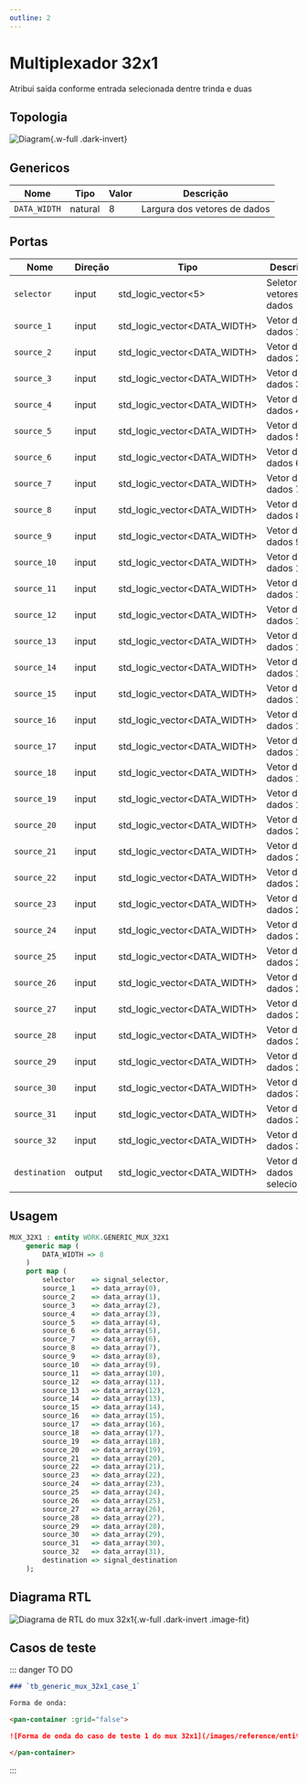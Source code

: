 ```yaml
---
outline: 2
---
```


# Multiplexador 32x1

<VPButton theme="alt" text="Abrir arquivo fonte ⧉" href="https://github.com/insper-riscv/core/blob/main/src/GENERIC_MUX_32X1.vhd" style="margin: 1rem 0;" />

Atribui saída conforme entrada selecionada dentre trinda e duas

## Topologia

<pan-container>

![Diagram](/images/reference/entities/GENERIC_MUX_32X1.svg){.w-full .dark-invert}

</pan-container>

## Genericos

| Nome         | Tipo    | Valor | Descrição                    |
| ------------ | ------- | ----- | ---------------------------- |
| `DATA_WIDTH` | natural | 8     | Largura dos vetores de dados |

## Portas

| Nome          | Direção | Tipo                         | Descrição                    |
| ------------- | ------- | ---------------------------- | ---------------------------- |
| `selector`    | input   | std_logic_vector<5>          | Seletor dos vetores de dados |
| `source_1`    | input   | std_logic_vector<DATA_WIDTH> | Vetor de dados 1             |
| `source_2`    | input   | std_logic_vector<DATA_WIDTH> | Vetor de dados 2             |
| `source_3`    | input   | std_logic_vector<DATA_WIDTH> | Vetor de dados 3             |
| `source_4`    | input   | std_logic_vector<DATA_WIDTH> | Vetor de dados 4             |
| `source_5`    | input   | std_logic_vector<DATA_WIDTH> | Vetor de dados 5             |
| `source_6`    | input   | std_logic_vector<DATA_WIDTH> | Vetor de dados 6             |
| `source_7`    | input   | std_logic_vector<DATA_WIDTH> | Vetor de dados 7             |
| `source_8`    | input   | std_logic_vector<DATA_WIDTH> | Vetor de dados 8             |
| `source_9`    | input   | std_logic_vector<DATA_WIDTH> | Vetor de dados 9             |
| `source_10`   | input   | std_logic_vector<DATA_WIDTH> | Vetor de dados 10            |
| `source_11`   | input   | std_logic_vector<DATA_WIDTH> | Vetor de dados 11            |
| `source_12`   | input   | std_logic_vector<DATA_WIDTH> | Vetor de dados 12            |
| `source_13`   | input   | std_logic_vector<DATA_WIDTH> | Vetor de dados 13            |
| `source_14`   | input   | std_logic_vector<DATA_WIDTH> | Vetor de dados 14            |
| `source_15`   | input   | std_logic_vector<DATA_WIDTH> | Vetor de dados 15            |
| `source_16`   | input   | std_logic_vector<DATA_WIDTH> | Vetor de dados 16            |
| `source_17`   | input   | std_logic_vector<DATA_WIDTH> | Vetor de dados 17            |
| `source_18`   | input   | std_logic_vector<DATA_WIDTH> | Vetor de dados 18            |
| `source_19`   | input   | std_logic_vector<DATA_WIDTH> | Vetor de dados 19            |
| `source_20`   | input   | std_logic_vector<DATA_WIDTH> | Vetor de dados 20            |
| `source_21`   | input   | std_logic_vector<DATA_WIDTH> | Vetor de dados 21            |
| `source_22`   | input   | std_logic_vector<DATA_WIDTH> | Vetor de dados 22            |
| `source_23`   | input   | std_logic_vector<DATA_WIDTH> | Vetor de dados 23            |
| `source_24`   | input   | std_logic_vector<DATA_WIDTH> | Vetor de dados 24            |
| `source_25`   | input   | std_logic_vector<DATA_WIDTH> | Vetor de dados 25            |
| `source_26`   | input   | std_logic_vector<DATA_WIDTH> | Vetor de dados 26            |
| `source_27`   | input   | std_logic_vector<DATA_WIDTH> | Vetor de dados 27            |
| `source_28`   | input   | std_logic_vector<DATA_WIDTH> | Vetor de dados 28            |
| `source_29`   | input   | std_logic_vector<DATA_WIDTH> | Vetor de dados 29            |
| `source_30`   | input   | std_logic_vector<DATA_WIDTH> | Vetor de dados 30            |
| `source_31`   | input   | std_logic_vector<DATA_WIDTH> | Vetor de dados 31            |
| `source_32`   | input   | std_logic_vector<DATA_WIDTH> | Vetor de dados 32            |
| `destination` | output  | std_logic_vector<DATA_WIDTH> | Vetor de dados selecionado   |

## Usagem

```vhdl
MUX_32X1 : entity WORK.GENERIC_MUX_32X1
    generic map (
        DATA_WIDTH => 8
    )
    port map (
        selector    => signal_selector,
        source_1    => data_array(0),
        source_2    => data_array(1),
        source_3    => data_array(2),
        source_4    => data_array(3),
        source_5    => data_array(4),
        source_6    => data_array(5),
        source_7    => data_array(6),
        source_8    => data_array(7),
        source_9    => data_array(8),
        source_10   => data_array(9),
        source_11   => data_array(10),
        source_12   => data_array(11),
        source_13   => data_array(12),
        source_14   => data_array(13),
        source_15   => data_array(14),
        source_16   => data_array(15),
        source_17   => data_array(16),
        source_18   => data_array(17),
        source_19   => data_array(18),
        source_20   => data_array(19),
        source_21   => data_array(20),
        source_22   => data_array(21),
        source_23   => data_array(22),
        source_24   => data_array(23),
        source_25   => data_array(24),
        source_26   => data_array(25),
        source_27   => data_array(26),
        source_28   => data_array(27),
        source_29   => data_array(28),
        source_30   => data_array(29),
        source_31   => data_array(30),
        source_32   => data_array(31),
        destination => signal_destination
    );
```

## Diagrama RTL

<pan-container>

![Diagrama de RTL do mux 32x1](/images/reference/entities/generic_mux_32x1_netlist.svg){.w-full .dark-invert .image-fit}

</pan-container>

## Casos de teste

<VPButton theme="alt" text="Abrir arquivo fonte ⧉" href="https://github.com/insper-riscv/core/blob/main/test/test_GENERIC_COMPARATOR.py" />

::: danger TO DO

```md
### `tb_generic_mux_32x1_case_1`

Forma de onda:

<pan-container :grid="false">

![Forma de onda do caso de teste 1 do mux 32x1](/images/reference/entities/tb_generic_mux_32x1_case_1.svg){.w-full .dark-invert}

</pan-container>
```

:::
